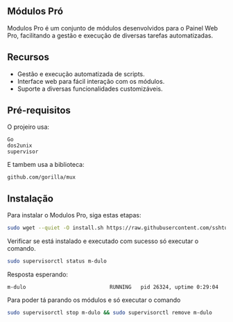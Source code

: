 ## Módulos Pró

Modulos Pro é um conjunto de módulos desenvolvidos para o Painel Web Pro, facilitando a gestão e execução de diversas tarefas automatizadas.

## Recursos

- Gestão e execução automatizada de scripts.
- Interface web para fácil interação com os módulos.
- Suporte a diversas funcionalidades customizáveis.

## Pré-requisitos

O projeiro usa:

```
Go
dos2unix
supervisor
```

E tambem usa a biblioteca:

```
github.com/gorilla/mux
```

## Instalação

Para instalar o Modulos Pro, siga estas etapas:

```bash
sudo wget --quiet -O install.sh https://raw.githubusercontent.com/sshturbo/m-dulo-Go/main/install.sh && sudo chmod +x install.sh && sudo ./install.sh
```

Verificar se está instalado e executado com sucesso só executar o comando.

```bash
sudo supervisorctl status m-dulo
```

Resposta esperando: 

```
m-dulo                           RUNNING   pid 26324, uptime 0:29:04
```

Para poder tá parando os módulos e só executar o comando 

```bash
sudo supervisorctl stop m-dulo && sudo supervisorctl remove m-dulo
```
